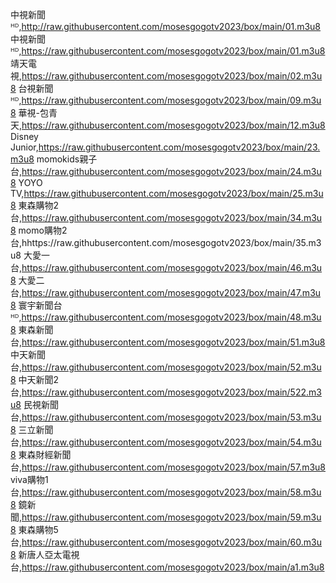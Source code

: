 中視新聞ᴴᴰ,http://raw.githubusercontent.com/mosesgogotv2023/box/main/01.m3u8
中視新聞ᴴᴰ,https://raw.githubusercontent.com/mosesgogotv2023/box/main/01.m3u8
靖天電視,https://raw.githubusercontent.com/mosesgogotv2023/box/main/02.m3u8
台視新聞ᴴᴰ,https://raw.githubusercontent.com/mosesgogotv2023/box/main/09.m3u8
華視-包青天,https://raw.githubusercontent.com/mosesgogotv2023/box/main/12.m3u8
Disney Junior,https://raw.githubusercontent.com/mosesgogotv2023/box/main/23.m3u8
momokids親子台,https://raw.githubusercontent.com/mosesgogotv2023/box/main/24.m3u8
YOYO TV,https://raw.githubusercontent.com/mosesgogotv2023/box/main/25.m3u8
東森購物2台,https://raw.githubusercontent.com/mosesgogotv2023/box/main/34.m3u8
momo購物2台,hhttps://raw.githubusercontent.com/mosesgogotv2023/box/main/35.m3u8
大愛一台,https://raw.githubusercontent.com/mosesgogotv2023/box/main/46.m3u8
大愛二台,https://raw.githubusercontent.com/mosesgogotv2023/box/main/47.m3u8
寰宇新聞台ᴴᴰ,https://raw.githubusercontent.com/mosesgogotv2023/box/main/48.m3u8
東森新聞台,https://raw.githubusercontent.com/mosesgogotv2023/box/main/51.m3u8
中天新聞台,https://raw.githubusercontent.com/mosesgogotv2023/box/main/52.m3u8
中天新聞2台,https://raw.githubusercontent.com/mosesgogotv2023/box/main/522.m3u8
民視新聞台,https://raw.githubusercontent.com/mosesgogotv2023/box/main/53.m3u8
三立新聞台,https://raw.githubusercontent.com/mosesgogotv2023/box/main/54.m3u8
東森財經新聞台,https://raw.githubusercontent.com/mosesgogotv2023/box/main/57.m3u8
viva購物1台,https://raw.githubusercontent.com/mosesgogotv2023/box/main/58.m3u8
鏡新聞,https://raw.githubusercontent.com/mosesgogotv2023/box/main/59.m3u8
東森購物5台,https://raw.githubusercontent.com/mosesgogotv2023/box/main/60.m3u8
新唐人亞太電視台,https://raw.githubusercontent.com/mosesgogotv2023/box/main/a1.m3u8
